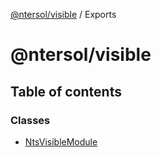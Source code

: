 [@ntersol/visible](README.md) / Exports

# @ntersol/visible

## Table of contents

### Classes

- [NtsVisibleModule](classes/NtsVisibleModule.md)
